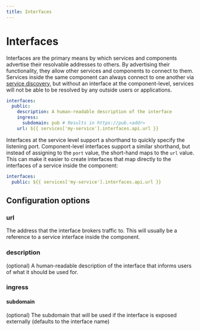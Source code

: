 ```yaml
---
title: Interfaces
---
```


# Interfaces

Interfaces are the primary means by which services and components advertise their resolvable addresses to others. By advertising their functionality, they allow other services and components to connect to them. Services inside the same component can always connect to one another via [service discovery](https://docs.architect.io/components/service-discovery), but without an interface at the component-level, services will not be able to be resolved by any outside users or applications.

```yaml
interfaces:
  public:
    description: A human-readable description of the interface
    ingress:
      subdomain: pub # Results in https://pub.<addr>
    url: ${{ services['my-service'].interfaces.api.url }}
```

Interfaces at the service level support a shorthand to quickly specify the listening port. Component-level interfaces support a similar shorthand, but instead of assigning to the `port` value, the short-hand maps to the `url` value. This can make it easier to create interfaces that map directly to the interfaces of a service inside the component:

```yaml
interfaces:
  public: ${{ services['my-service'].interfaces.api.url }}
```

## Configuration options

### url

The address that the interface brokers traffic to. This will usually be a reference to a service interface inside the component.

### description

(optional) A human-readable description of the interface that informs users of what it should be used for.

### ingress

#### subdomain

(optional) The subdomain that will be used if the interface is exposed externally (defaults to the interface name)
